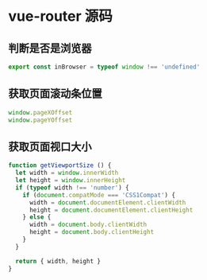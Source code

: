 # vue-router 源码

## 判断是否是浏览器

```javascript
export const inBrowser = typeof window !== 'undefined'
```

## 获取页面滚动条位置

```javascript
window.pageXOffset
window.pageYOffset
```

## 获取页面视口大小

```javascript
function getViewportSize () {
  let width = window.innerWidth
  let height = window.innerHeight
  if (typeof width !== 'number') {
    if (document.compatMode === 'CSS1Compat') {
      width = document.documentElement.clientWidth
      height = document.documentElement.clientHeight
    } else {
      width = document.body.clientWidth
      height = document.body.clientHeight
    }
  }

  return { width, height }
}
```
